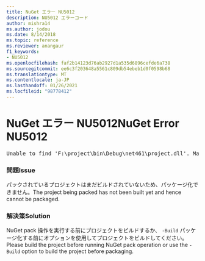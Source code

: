 ```yaml
---
title: NuGet エラー NU5012
description: NU5012 エラーコード
author: mishra14
ms.author: jodou
ms.date: 8/14/2018
ms.topic: reference
ms.reviewer: anangaur
f1_keywords:
- NU5012
ms.openlocfilehash: faf2b14123d76ab2927d1a535d6896cefde6a738
ms.sourcegitcommit: ee6c3f203648a5561c809db54ebeb1d0f0598b68
ms.translationtype: MT
ms.contentlocale: ja-JP
ms.lasthandoff: 01/26/2021
ms.locfileid: "98778412"
---
```

# <a name="nuget-error-nu5012"></a><span data-ttu-id="46a5e-103">NuGet エラー NU5012</span><span class="sxs-lookup"><span data-stu-id="46a5e-103">NuGet Error NU5012</span></span>
<pre>Unable to find 'F:\project\bin\Debug\net461\project.dll'. Make sure the project has been built.</pre>

### <a name="issue"></a><span data-ttu-id="46a5e-104">問題</span><span class="sxs-lookup"><span data-stu-id="46a5e-104">Issue</span></span>

<span data-ttu-id="46a5e-105">パックされているプロジェクトはまだビルドされていないため、パッケージ化できません。</span><span class="sxs-lookup"><span data-stu-id="46a5e-105">The project being packed has not been built yet and hence cannot be packaged.</span></span>


### <a name="solution"></a><span data-ttu-id="46a5e-106">解決策</span><span class="sxs-lookup"><span data-stu-id="46a5e-106">Solution</span></span>

<span data-ttu-id="46a5e-107">NuGet pack 操作を実行する前にプロジェクトをビルドするか、 `-Build` パッケージ化する前にオプションを使用してプロジェクトをビルドしてください。</span><span class="sxs-lookup"><span data-stu-id="46a5e-107">Please build the project before running NuGet pack operation or use the `-Build` option to build the project before packaging.</span></span>


